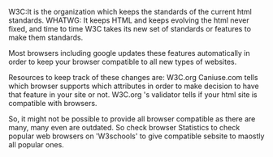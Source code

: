 W3C:It is the organization which keeps the standards of the current html standards.
WHATWG: It keeps HTML and keeps evolving the html never fixed, and time to time W3C takes its new set 
of standards or features to make them standards.

Most browsers including google updates these features automatically in order to keep your browser 
compatible to all new types of websites.

Resources to keep track of these changes are:
W3C.org
Caniuse.com tells which browser supports which attributes in order to make decision to have that feature in your site or not.
W3C.org 's validator tells if your html site is compatible with browsers.

So, it might not be possible to provide all browser compatible as there are many, many even are outdated.
So check browser Statistics to check popular web browsers on 'W3schools'
to give compatible sebsite to maostly all popular ones.